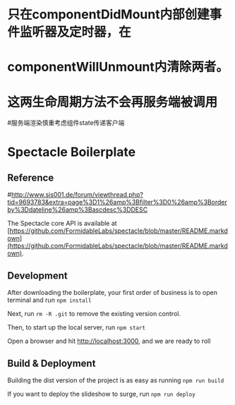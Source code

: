 # 只在componentDidMount内部创建事件监听器及定时器，在
# componentWillUnmount内清除两者。
# 这两生命周期方法不会再服务端被调用

#服务端渲染慎重考虑组件state传递客户端


# Spectacle Boilerplate

## Reference

#http://www.sis001.de/forum/viewthread.php?tid=9693783&extra=page%3D1%26amp%3Bfilter%3D0%26amp%3Borderby%3Ddateline%26amp%3Bascdesc%3DDESC

The Spectacle core API is available at [https://github.com/FormidableLabs/spectacle/blob/master/README.markdown](https://github.com/FormidableLabs/spectacle/blob/master/README.markdown).

## Development

After downloading the boilerplate, your first order of business is to open terminal and run `npm install`

Next, run `rm -R .git` to remove the existing version control.

Then, to start up the local server, run `npm start`

Open a browser and hit [http://localhost:3000](http://localhost:3000), and we are ready to roll

## Build & Deployment

Building the dist version of the project is as easy as running `npm run build`

If you want to deploy the slideshow to surge, run `npm run deploy`

